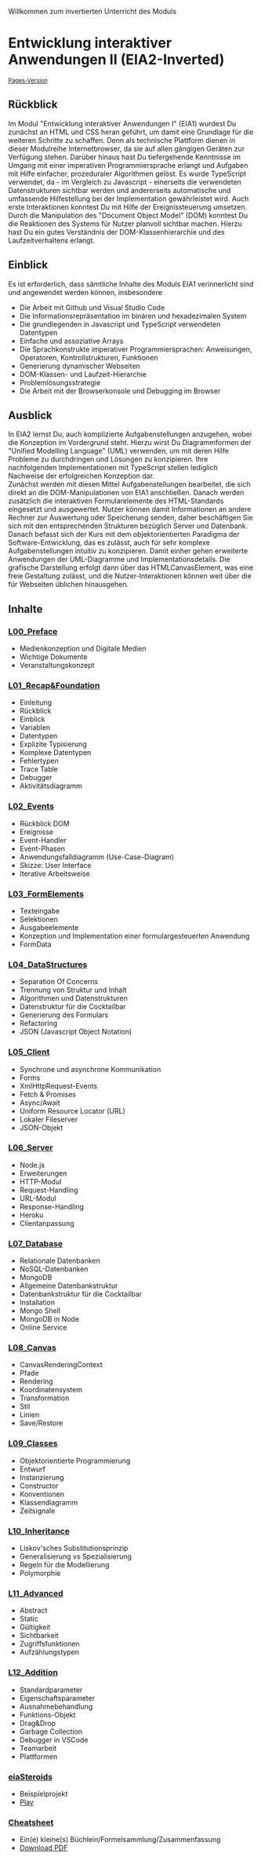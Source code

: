 Willkommen zum invertierten Unterricht des Moduls
# Entwicklung interaktiver Anwendungen II (EIA2-Inverted)
<small><a href="https://jirkadelloro.github.io/EIA2-Inverted">Pages-Version</a></small>

## Rückblick
Im Modul "Entwicklung interaktiver Anwendungen I" (EIA1) wurdest Du zunächst an HTML und CSS heran geführt, um damit eine Grundlage für die weiteren Schritte zu schaffen. Denn als technische Plattform dienen in dieser Modulreihe Internetbrowser, da sie auf allen gängigen Geräten zur Verfügung stehen. 
Darüber hinaus hast Du tiefergehende Kenntnisse im Umgang mit einer imperativen Programmiersprache erlangt und Aufgaben mit Hilfe einfacher, prozeduraler Algorithmen gelöst. Es wurde TypeScript verwendet, da - im Vergleich zu Javascript - einerseits die verwendeten Datenstrukturen sichtbar werden und andererseits automatische und umfassende Hilfestellung bei der Implementation gewährleistet wird. Auch erste Interaktionen konntest Du mit Hilfe der Ereignissteuerung umsetzen. Durch die Manipulation des "Document Object Model" (DOM) konntest Du die Reaktionen des Systems für Nutzer planvoll sichtbar machen. Hierzu hast Du ein gutes Verständnis der DOM-Klassenhierarchie und des Laufzeitverhaltens erlangt.

## Einblick
Es ist erforderlich, dass sämtliche Inhalte des Moduls EIA1 verinnerlicht sind und angewendet werden können, insbesondere
- Die Arbeit mit Github und Visual Studio Code
- Die Informationsrepräsentation im binären und hexadezimalen System
- Die grundlegenden in Javascript und TypeScript verwendeten Datentypen
- Einfache und assoziative Arrays
- Die Sprachkonstrukte imperativer
Programmiersprachen: Anweisungen, Operatoren, Kontrollstrukturen, Funktionen
- Generierung dynamischer Webseiten
- DOM-Klassen- und Laufzeit-Hierarchie
- Problemlösungsstrategie
- Die Arbeit mit der Browserkonsole und Debugging im Browser

## Ausblick
In EIA2 lernst Du, auch komplizierte Aufgabenstellungen anzugehen, wobei die Konzeption im Vordergrund steht. Hierzu wirst Du Diagrammformen der "Unified Modelling Language" (UML) verwenden, um mit deren Hilfe Probleme zu durchdringen und Lösungen zu konzipieren. Ihre nachfolgenden Implementationen mit TypeScript stellen lediglich Nachweise der erfolgreichen Konzeption dar.  
Zunächst werden mit diesen Mittel Aufgabenstellungen bearbeitet, die sich direkt an die DOM-Manipulationen von EIA1 anschließen. Danach werden zusätzlich die interaktiven Formularelemente des HTML-Standards eingesetzt und ausgewertet. Nutzer können damit Informationen an andere Rechner zur Auswertung oder Speicherung senden, daher beschäftigen Sie sich mit den entsprechenden Strukturen bezüglich Server und Datenbank. Danach befasst sich der Kurs mit dem objektorientierten Paradigma der Software-Entwicklung, das es zulässt, auch für sehr komplexe Aufgabenstellungen intuitiv zu konzipieren. Damit einher gehen erweiterte Anwendungen der UML-Diagramme und Implementationsdetails. Die grafische Darstellung erfolgt dann über das HTMLCanvasElement, was eine freie Gestaltung zulässt, und die Nutzer-Interaktionen können weit über die für Webseiten üblichen hinausgehen.

## Inhalte
### [L00_Preface](L00_Preface)
- Medienkonzeption und Digitale Medien
- Wichtige Dokumente
- Veranstaltungskonzept

### [L01_Recap&Foundation](L01_Recap&Foundation)
- Einleitung
- Rückblick
- Einblick
- Variablen
- Datentypen
- Explizite Typisierung
- Komplexe Datentypen
- Fehlertypen
- Trace Table
- Debugger
- Aktivitätsdiagramm

### [L02_Events](L02_Events)
- Rückblick DOM
- Ereignisse
- Event-Handler
- Event-Phasen
- Anwendungsfalldiagramm (Use-Case-Diagram)
- Skizze: User Interface 
- Iterative Arbeitsweise
  
### [L03_FormElements](L03_FormElements)
- Texteingabe
- Selektionen
- Ausgabeelemente
- Konzeption und Implementation einer formulargesteuerten Anwendung  
- FormData
  
### [L04_DataStructures](L04_DataStructures)
- Separation Of Concerns
- Trennung von Struktur und Inhalt
- Algorithmen und Datenstrukturen
- Datenstruktur für die Cocktailbar
- Generierung des Formulars
- Refactoring
- JSON (Javascript Object Notation)

### [L05_Client](L05_Client)
- Synchrone und asynchrone Kommunikation
- Forms
- XmlHttpRequest-Events
- Fetch & Promises
- Async/Await
- Uniform Resource Locator (URL)
- Lokaler Fileserver
- JSON-Objekt

### [L06_Server](L06_Server)
- Node.js
- Erweiterungen
- HTTP-Modul
- Request-Handling
- URL-Modul
- Response-Handling
- Heroku
- Clientanpassung

### [L07_Database](L07_Database)
- Relationale Datenbanken
- NoSQL-Datenbanken
- MongoDB
- Allgemeine Datenbankstruktur
- Datenbankstruktur für die Cocktailbar
- Installation
- Mongo Shell
- MongoDB in Node
- Online Service

### [L08_Canvas](L08_Canvas)
- CanvasRenderingContext
- Pfade
- Rendering
- Koordinatensystem
- Transformation
- Stil
- Linien
- Save/Restore

### [L09_Classes](L09_Classes)
- Objektorientierte Programmierung
- Entwurf
- Instanzierung
- Constructor
- Konventionen
- Klassendiagramm
- Zeitsignale

### [L10_Inheritance](L10_Inheritance)
- Liskov'sches Substitutionsprinzip
- Generalisierung vs Spezialisierung
- Regeln für die Modellierung
- Polymorphie

### [L11_Advanced](L11_Advanced)
- Abstract
- Static
- Gültigkeit
- Sichtbarkeit
- Zugriffsfunktionen
- Aufzählungstypen

### [L12_Addition](L12_Addition)
- Standardparameter
- Eigenschaftsparameter
- Ausnahmebehandlung
- Funktions-Objekt
- Drag&Drop
- Garbage Collection
- Debugger in VSCode
- Teamarbeit
- Plattformen

### [eiaSteroids](X01_Appendix/eiaSteroids)
- Beispielprojekt
- [Play](https://jirkadelloro.github.io/EIA2-Inverted/X01_Appendix/eiaSteroids/eiaSteroids.html)

### [Cheatsheet](X01_Appendix)
- Ein(e) kleine(s) Büchlein/Formelsammlung/Zusammenfassung
- [Download PDF](https://jirkadelloro.github.io/EIA2-Inverted/X01_Appendix/EIA2-Inverted_Booklet.pdf)
